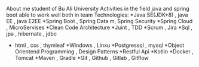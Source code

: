 About me
student of Bu Ali University
Activities in the field java and spring boot
able to work well both in team
Technologies:
*Java SE(JDK+8) , java EE , java E2EE
*Spring Boot , Spring Data m, Spring Security
*Spring Cloud , MicroServises
*Clean Code Architecture
*Juint , TDD
*Scrum , Jira
*Sql , jpa , hibernate , jdbc
* html , css , thymleaf
*Windows , Linxu
*Postgressql , mysql
*Object Orientend Programming , Design Patterns
*Restful Api
*Kotlin
*Docker , Tomcat
*Maven , Gradle
*Git , Github , Gitlab , Gitflow 
